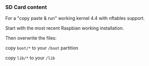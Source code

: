 ### SD Card content

For a "copy paste & run" working kernel 4.4 with nftables support.

Start with the most recent Raspbian working installation.

Then overwrite the files:

copy `boot/*` to your `/boot` partition

copy `lib/*` to your `/lib`
